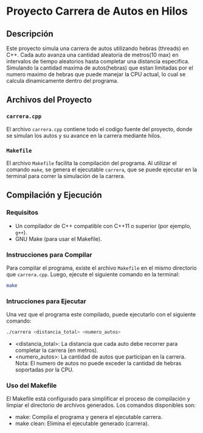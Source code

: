 # Proyecto Carrera de Autos en Hilos

## Descripción

Este proyecto simula una carrera de autos utilizando hebras (threads) en C++. Cada auto avanza una cantidad aleatoria de metros(10 max) en intervalos de tiempo aleatorios hasta completar una distancia especifica.
Simulando la cantidad maxima de autos(hebras) que estan limitadas por el numero maximo de hebras que puede manejar la CPU actual, lo cual se calcula dinamicamente dentro del programa.

## Archivos del Proyecto

### `carrera.cpp`
El archivo `carrera.cpp` contiene todo el codigo fuente del proyecto, donde se simulan los autos y su avance en la carrera mediante hilos.

### `Makefile`
El archivo `Makefile` facilita la compilación del programa. Al utilizar el comando `make`, se genera el ejecutable `carrera`, que se puede ejecutar en la terminal para correr la simulación de la carrera.

## Compilación y Ejecución

### Requisitos
- Un compilador de C++ compatible con C++11 o superior (por ejemplo, `g++`).
- GNU Make (para usar el Makefile).

### Instrucciones para Compilar

Para compilar el programa, existe el archivo `Makefile` en el mismo directorio que `carrera.cpp`. Luego, ejecute el siguiente comando en la terminal:

```bash
make 
```
### Intrucciones para Ejecutar

Una vez que el programa este compilado, puede ejecutarlo con el siguiente comando:
```bash
./carrera <distancia_total> <numero_autos> 
```
- <distancia_total>: La distancia que cada auto debe recorrer para completar la carrera (en metros).
- <numero_autos>: La cantidad de autos que participan en la carrera. Nota: El numero de autos no puede exceder la cantidad de hebras soportadas por la CPU.

### Uso del Makefile

El Makefile está configurado para simplificar el proceso de compilación y limpiar el directorio de archivos generados. Los comandos disponibles son:
- make: Compila el programa y genera el ejecutable carrera.
- make clean: Elimina el ejecutable generado (carrera).
